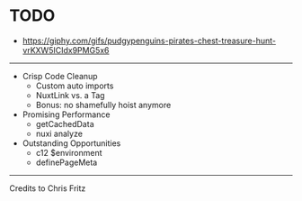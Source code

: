 # TODO

* https://giphy.com/gifs/pudgypenguins-pirates-chest-treasure-hunt-vrKXW5ICIdx9PMG5x6

---

* Crisp Code Cleanup
  * Custom auto imports
  * NuxtLink vs. a Tag
  * Bonus: no shamefully hoist anymore
* Promising Performance
  * getCachedData
  * nuxi analyze
* Outstanding Opportunities
  * c12 $environment
  * definePageMeta

---

Credits to Chris Fritz
